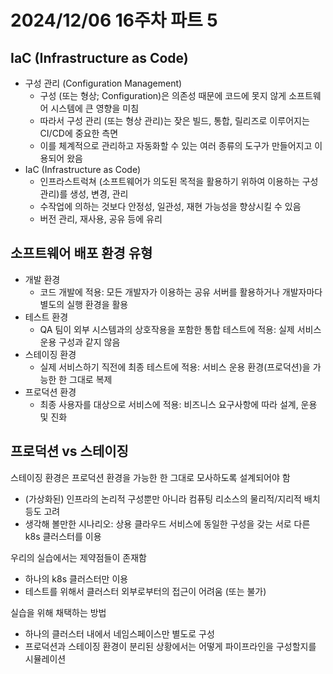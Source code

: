 # 2024/12/06 16주차 파트 5

## IaC (Infrastructure as Code)

- 구성 관리 (Configuration Management)
  - 구성 (또는 형상; Configuration)은 의존성 때문에 코드에 못지 않게 소프트웨어 시스템에 큰 영향을 미침
  - 따라서 구성 관리 (또는 형상 관리)는 잦은 빌드, 통합, 릴리즈로 이루어지는 CI/CD에 중요한 측면
  - 이를 체계적으로 관리하고 자동화할 수 있는 여러 종류의 도구가 만들어지고 이용되어 왔음
- IaC (Infrastructure as Code)
  - 인프라스트럭쳐 (소프트웨어가 의도된 목적을 활용하기 위하여 이용하는 구성 관리)를 생성, 변경, 관리
  - 수작업에 의하는 것보다 안정성, 일관성, 재현 가능성을 향상시킬 수 있음
  - 버전 관리, 재사용, 공유 등에 유리

## 소프트웨어 배포 환경 유형

- 개발 환경
  - 코드 개발에 적용: 모든 개발자가 이용하는 공유 서버를 활용하거나 개발자마다 별도의 실행 환경을 활용
- 테스트 환경
  - QA 팀이 외부 시스템과의 상호작용을 포함한 통합 테스트에 적용: 실제 서비스 운용 구성과 같지 않음
- 스테이징 환경
  - 실제 서비스하기 직전에 최종 테스트에 적용: 서비스 운용 환경(프로덕션)을 가능한 한 그대로 복제
- 프로덕션 환경
  - 최종 사용자를 대상으로 서비스에 적용: 비즈니스 요구사항에 따라 설계, 운용 및 진화

## 프로덕션 vs 스테이징

스테이징 환경은 프로덕션 환경을 가능한 한 그대로 모사하도록 설계되어야 함

- (가상화된) 인프라의 논리적 구성뿐만 아니라 컴퓨팅 리소스의 물리적/지리적 배치 등도 고려
- 생각해 볼만한 시나리오: 상용 클라우드 서비스에 동일한 구성을 갖는 서로 다른 k8s 클러스터를 이용

우리의 실습에서는 제약점들이 존재함

- 하나의 k8s 클러스터만 이용
- 테스트를 위해서 클러스터 외부로부터의 접근이 어려움 (또는 불가)

실습을 위해 채택하는 방법

- 하나의 클러스터 내에서 네임스페이스만 별도로 구성
- 프로덕션과 스테이징 환경이 분리된 상황에서는 어떻게 파이프라인을 구성할지를 시뮬레이션
